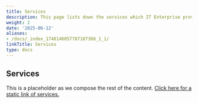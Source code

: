 ```yaml
---
title: Services
description: This page lists down the services which IT Enterprise provides GitLab
weight: 2
date: '2025-06-12'
aliases:
- /docs/_index_1748146057787107366_1_1/
linkTitle: Services
type: docs
---
```


<link rel="stylesheet" type="text/css" href="/stylesheets/biztech.css" />

## Services

This is a placeholder as we compose the rest of the content. [Click here for a static link of services.](/handbook/business-technology/#i-classfas-fa-hands-helping-idbiz-tech-iconsi-what-do-we-do)
